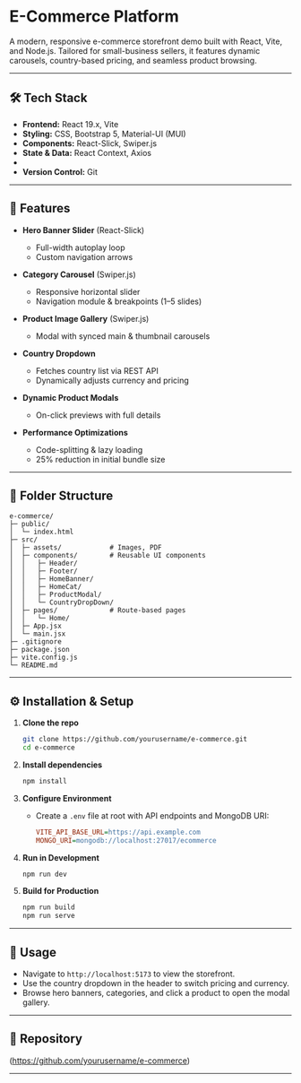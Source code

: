 # E-Commerce Platform

A modern, responsive e-commerce storefront demo built with React, Vite, and Node.js. Tailored for small-business sellers, it features dynamic carousels, country-based pricing, and seamless product browsing.

---

## 🛠️ Tech Stack

- **Frontend:** React 19.x, Vite
- **Styling:** CSS, Bootstrap 5, Material-UI (MUI)
- **Components:** React-Slick, Swiper.js
- **State & Data:** React Context, Axios
-
- **Version Control:** Git

---

## 🚀 Features

- **Hero Banner Slider** (React-Slick)
  - Full-width autoplay loop
  - Custom navigation arrows

- **Category Carousel** (Swiper.js)
  - Responsive horizontal slider
  - Navigation module & breakpoints (1–5 slides)

- **Product Image Gallery** (Swiper.js)
  - Modal with synced main & thumbnail carousels

- **Country Dropdown**
  - Fetches country list via REST API
  - Dynamically adjusts currency and pricing

- **Dynamic Product Modals**
  - On-click previews with full details

- **Performance Optimizations**
  - Code-splitting & lazy loading
  - 25% reduction in initial bundle size

---

## 📂 Folder Structure

```
e-commerce/
├─ public/
│  └─ index.html
├─ src/
│  ├─ assets/            # Images, PDF
│  ├─ components/        # Reusable UI components
│  │   ├─ Header/
│  │   ├─ Footer/
│  │   ├─ HomeBanner/
│  │   ├─ HomeCat/
│  │   ├─ ProductModal/
│  │   └─ CountryDropDown/
│  ├─ pages/             # Route-based pages
│  │   └─ Home/
│  ├─ App.jsx
│  └─ main.jsx
├─ .gitignore
├─ package.json
├─ vite.config.js
└─ README.md
```

---

## ⚙️ Installation & Setup

1. **Clone the repo**
   ```bash
   git clone https://github.com/yourusername/e-commerce.git
   cd e-commerce
   ```

2. **Install dependencies**
   ```bash
   npm install
   ```

3. **Configure Environment**
   - Create a `.env` file at root with API endpoints and MongoDB URI:
     ```ini
     VITE_API_BASE_URL=https://api.example.com
     MONGO_URI=mongodb://localhost:27017/ecommerce
     ```

4. **Run in Development**
   ```bash
   npm run dev
   ```

5. **Build for Production**
   ```bash
   npm run build
   npm run serve
   ```

---

## 📄 Usage

- Navigate to `http://localhost:5173` to view the storefront.
- Use the country dropdown in the header to switch pricing and currency.
- Browse hero banners, categories, and click a product to open the modal gallery.

---

## 🔗 Repository

(https://github.com/yourusername/e-commerce)

---
